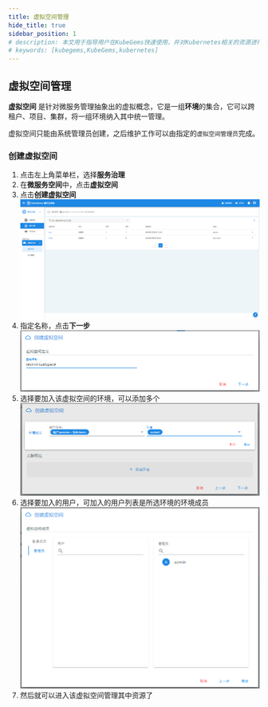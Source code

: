 ```yaml
---
title: 虚拟空间管理
hide_title: true
sidebar_position: 1
# description: 本文用于指导用户在KubeGems快速使用，并对Kubernetes相关的资源进行操作
# keywords: [kubegems,KubeGems,kubernetes]
---
```


## 虚拟空间管理

**虚拟空间** 是针对微服务管理抽象出的虚拟概念，它是一组**环境**的集合，它可以跨租户、项目、集群，将一组环境纳入其中统一管理。

虚拟空间只能由系统管理员创建，之后维护工作可以由指定的`虚拟空间管理员`完成。

### 创建虚拟空间

1. 点击左上角菜单栏，选择**服务治理**
2. 在**微服务空间**中，点击**虚拟空间**
3. 点击**创建虚拟空间**
![](assets/virtual-space.png)
4. 指定名称，点击**下一步**
![](assets/create-vs-1.png)
5. 选择要加入该虚拟空间的环境，可以添加多个
![](assets/create-vs-2.png)
6. 选择要加入的用户，可加入的用户列表是所选环境的环境成员
![](assets/create-vs-3.png)
7. 然后就可以进入该虚拟空间管理其中资源了

